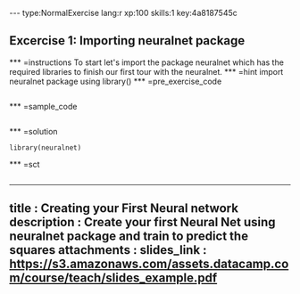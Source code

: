 
--- type:NormalExercise lang:r xp:100 skills:1 key:4a8187545c
## Excercise 1: Importing neuralnet package


*** =instructions
To start let's import the package neuralnet which has the required libraries to finish our first tour with the neuralnet.
*** =hint
import neuralnet package using  library()
*** =pre_exercise_code
```{r}

```

*** =sample_code
```{r}

```

*** =solution
```{r}
library(neuralnet)

```

*** =sct
```{r}

```
---
title       : Creating your First Neural network
description : Create your first Neural Net using neuralnet package and train to predict the squares
attachments :
  slides_link : https://s3.amazonaws.com/assets.datacamp.com/course/teach/slides_example.pdf
--- 
